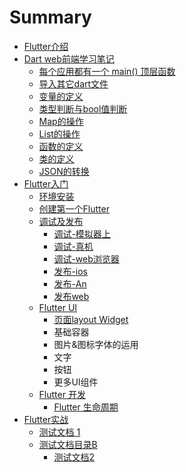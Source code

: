 # Summary

* [Flutter介绍](README.md)
* [Dart web前端学习笔记](setup.md)
  * [每个应用都有一个 main\(\) 顶层函数](setup/mei-ge-ying-yong-du-you-yi-ge-main-ding-ceng-han-shu.md)
  * [导入其它dart文件](setup/dao-ru-qi-ta-dart-wen-jian.md)
  * [变量的定义](setup/bian-liang-de-ding-yi.md)
  * [类型判断与bool值判断](setup/lei-xing-pan-duan-yu-bool-zhi-pan-duan.md)
  * [Map的操作](setup/mapde-cao-zuo.md)
  * [List的操作](setup/listde-cao-zuo.md)
  * [函数的定义](setup/han-shu-de-ding-yi.md)
  * [类的定义](setup/lei-de-ding-yi.md)
  * [JSON的转换](setup/ru-he-ding-yi-yi-ge-lei-ji-si-you-fang-fa-3001-shu-xing-de-ding-yi.md)
* [Flutter入门](ru-men.md)
  * [环境安装](ru-men/huan-jing-an-zhuang.md)
  * [创建第一个Flutter](ru-men/chuang-jian-di-yi-ge-flutter.md)
  * [调试及发布](ru-men/huan-jing-an-zhuang-ji-diao-shi.md)
    * [调试-模拟器上](ru-men/mo-ni-qi-shang-diao-shi.md)
    * [调试-真机](ru-men/diao-8bd5-zhen-ji.md)
    * [调试-web浏览器](ru-men/diao-8bd5-web-liu-lan-qi.md)
    * [发布-ios](ru-men/fa-5e03-ios.md)
    * [发布-An](ru-men/fa-5e03-an.md)
    * [发布web](ru-men/fa-bu-web.md)
  * [Flutter UI](ru-men/flutteryuan-jian.md)
    * [页面layout Widget](ru-men/flutteryuan-jian/ye-ye-layout-yuan-jian.md)
    * 基础容器
    * 图片&图标字体的运用
    * 文字
    * 按钮
    * 更多UI组件
  * [Flutter 开发](ru-men/flutter-kai-fa.md)
    * [Flutter 生命周期](ru-men/flutter-kai-fa/flutter-sheng-ming-zhou-qi.md)
* [Flutter实战](zzz.md)
  * [测试文档 1](zzz/test1.md)
  * [测试文档目录B](zzz/test2.md)
    * [测试文档2](zzz/test2/test21.md)

